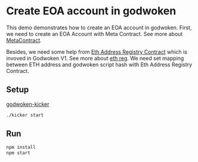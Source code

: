 # Create EOA account in godwoken

This demo demonstrates how to create an EOA account in godwoken.
First, we need to create an EOA Account with Meta Contract.
See more about [MetaContract](https://github.com/nervosnetwork/godwoken/blob/develop/docs/life_of_a_godwoken_transaction.md#metacontract).

Besides, we need some help from [Eth Address Registry Contract](https://github.com/nervosnetwork/godwoken-scripts/blob/master/c/contracts/eth_addr_reg.c) which is invoved in Godwoken V1.
See more about [eth reg](https://github.com/nervosnetwork/godwoken/blob/develop/docs/v1-release-note.md#address-registry).
We need set mapping between ETH address and godwoken script hash with Eth Address Registry Contract.

## Setup

[godwoken-kicker](https://github.com/RetricSu/godwoken-kicker/tree/v1.1.x)
```sh
./kicker start
```

## Run

```sh
npm install
npm start
```

